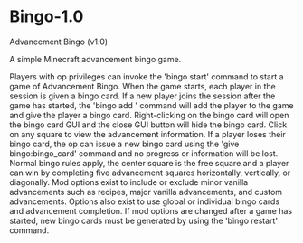 # Bingo-1.0
Advancement Bingo (v1.0)

A simple Minecraft advancement bingo game.

Players with op privileges can invoke the 'bingo start' command to start a game of Advancement Bingo. When the game starts, each player in the session is given a bingo card. If a new player joins the session after the game has started, the 'bingo add <player>' command will add the player to the game and give the player a bingo card. Right-clicking on the bingo card will open the bingo card GUI and the close GUI button will hide the bingo card. Click on any square to view the advancement information. If a player loses their bingo card, the op can issue a new bingo card using the 'give <player> bingo:bingo_card' command and no progress or information will be lost. Normal bingo rules apply, the center square is the free square and a player can win by completing five advancement squares horizontally, vertically, or diagonally. Mod options exist to include or exclude minor vanilla advancements such as recipes, major vanilla advancements, and custom advancements. Options also exist to use global or individual bingo cards and advancement completion. If mod options are changed after a game has started, new bingo cards must be generated by using the 'bingo restart' command.
